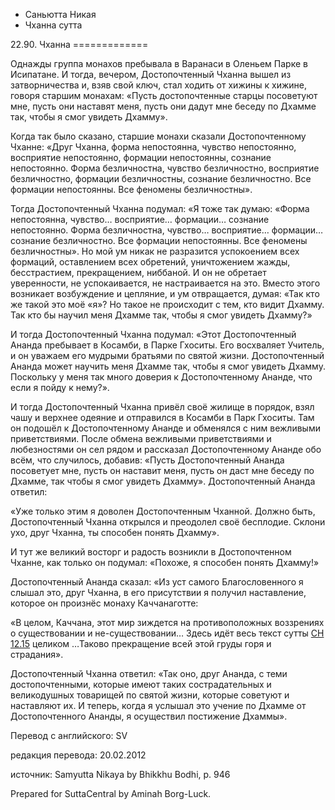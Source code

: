 









* Саньютта Никая
* Чханна сутта


22\.90\. Чханна
\=\=\=\=\=\=\=\=\=\=\=\=\=



Однажды группа монахов пребывала в Варанаси в Оленьем Парке в Исипатане\. И тогда, вечером, Достопочтенный Чханна вышел из затворничества и, взяв свой ключ, стал ходить от хижины к хижине, говоря старшим монахам: «Пусть достопочтенные старцы посоветуют мне, пусть они наставят меня, пусть они дадут мне беседу по Дхамме так, чтобы я смог увидеть Дхамму»\.


Когда так было сказано, старшие монахи сказали Достопочтенному Чханне: «Друг Чханна, форма непостоянна, чувство непостоянно, восприятие непостоянно, формации непостоянны, сознание непостоянно\. Форма безличностна, чувство безличностно, восприятие безличностно, формации безличностны, сознание безличностно\. Все формации непостоянны\. Все феномены безличностны»\.


Тогда Достопочтенный Чханна подумал: «Я тоже так думаю: «Форма непостоянна, чувство… восприятие… формации… сознание непостоянно\. Форма безличностна, чувство… восприятие… формации… сознание безличностно\. Все формации непостоянны\. Все феномены безличностны»\. Но мой ум никак не разразится успокоением всех формаций, оставлением всех обретений, уничтожением жажды, бесстрастием, прекращением, ниббаной\. И он не обретает уверенности, не успокаивается, не настраивается на это\. Вместо этого возникает возбуждение и цепляние, и ум отвращается, думая: «Так кто же такой это моё «я»? Но такое не происходит с тем, кто видит Дхамму\. Так кто бы научил меня Дхамме так, чтобы я смог увидеть Дхамму?»


И тогда Достопочтенный Чханна подумал: «Этот Достопочтенный Ананда пребывает в Косамби, в Парке Гхоситы\. Его восхваляет Учитель, и он уважаем его мудрыми братьями по святой жизни\. Достопочтенный Ананда может научить меня Дхамме так, чтобы я смог увидеть Дхамму\. Поскольку у меня так много доверия к Достопочтенному Ананде, что если я пойду к нему?»\.


И тогда Достопочтенный Чханна привёл своё жилище в порядок, взял чашу и верхнее одеяние и отправился в Косамби в Парк Гхоситы\. Там он подошёл к Достопочтенному Ананде и обменялся с ним вежливыми приветствиями\. После обмена вежливыми приветствиями и любезностями он сел рядом и рассказал Достопочтенному Ананде обо всём, что случилось, добавив: «Пусть Достопочтенный Ананда посоветует мне, пусть он наставит меня, пусть он даст мне беседу по Дхамме, так чтобы я смог увидеть Дхамму»\. Достопочтенный Ананда ответил:


«Уже только этим я доволен Достопочтенным Чханной\. Должно быть, Достопочтенный Чханна открылся и преодолел своё бесплодие\. Склони ухо, друг Чханна, ты способен понять Дхамму»\.


И тут же великий восторг и радость возникли в Достопочтенном Чханне, как только он подумал: «Похоже, я способен понять Дхамму\!»


Достопочтенный Ананда сказал: «Из уст самого Благословенного я слышал это, друг Чханна, в его присутствии я получил наставление, которое он произнёс монаху Каччанаготте:


«В целом, Каччана, этот мир зиждется на противоположных воззрениях о существовании и не\-существовании… Здесь идёт весь текст сутты [СН 12\.15](/sn12\.15/ru/sv) целиком …Таково прекращение всей этой груды горя и страдания»\.


Достопочтенный Чханна ответил: «Так оно, друг Ананда, с теми достопочтенными, которые имеют таких сострадательных и великодушных товарищей по святой жизни, которые советуют и наставляют их\. И теперь, когда я услышал это учение по Дхамме от Достопочтенного Ананды, я осуществил постижение Дхаммы»\.



Перевод с английского: SV


редакция перевода: 20\.02\.2012


источник: Samyutta Nikaya by Bhikkhu Bodhi, p\. 946


Prepared for SuttaCentral by Aminah Borg\-Luck\.






